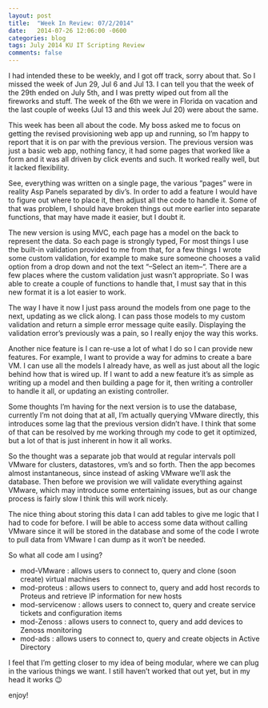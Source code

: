 ```yaml
---
layout: post
title:  "Week In Review: 07/2/2014"
date:   2014-07-26 12:06:00 -0600
categories: blog
tags: July 2014 KU IT Scripting Review
comments: false
---
```

I had intended these to be weekly, and I got off track, sorry about that. So I missed the week of Jun 29, Jul 6 and Jul 13. I can tell you that the week of the 29th ended on July 5th, and I was pretty wiped out from all the fireworks and stuff. The week of the 6th we were in Florida on vacation and the last couple of weeks (Jul 13 and this week Jul 20) were about the same.

This week has been all about the code. My boss asked me to focus on getting the revised provisioning web app up and running, so I’m happy to report that it is on par with the previous version. The previous version was just a basic web app, nothing fancy, it had some pages that worked like a form and it was all driven by click events and such. It worked really well, but it lacked flexibility.

See, everything was written on a single page, the various “pages” were in reality Asp Panels separated by div’s. In order to add a feature I would have to figure out where to place it, then adjust all the code to handle it. Some of that was problem, I should have broken things out more earlier into separate functions, that may have made it easier, but I doubt it.

The new version is using MVC, each page has a model on the back to represent the data. So each page is strongly typed, For most things I use the built-in validation provided to me from that, for a few things I wrote some custom validation, for example to make sure someone chooses a valid option from a drop down and not the text “–Select an item–“. There are a few places where the custom validation just wasn’t appropriate. So I was able to create a couple of functions to handle that, I must say that in this new format it is a lot easier to work.

The way I have it now I just pass around the models from one page to the next, updating as we click along. I can pass those models to my custom validation and return a simple error message quite easily. Displaying the validation error’s previously was a pain, so I really enjoy the way this works.

Another nice feature is I can re-use a lot of what I do so I can provide new features. For example, I want to provide a way for admins to create a bare VM. I can use all the models I already have, as well as just about all the logic behind how that is wired up. If I want to add a new feature it’s as simple as writing up a model and then building a page for it, then writing a controller to handle it all, or updating an existing controller.

Some thoughts I’m having for the next version is to use the database, currently I’m not doing that at all, I’m actually querying VMware directly, this introduces some lag that the previous version didn’t have. I think that some of that can be resolved by me working through my code to get it optimized, but a lot of that is just inherent in how it all works.

So the thought was a separate job that would at regular intervals poll VMware for clusters, datastores, vm’s and so forth. Then the app becomes almost instantaneous, since instead of asking VMware we’ll ask the database. Then before we provision we will validate everything against VMware, which may introduce some entertaining issues, but as our change process is fairly slow I think this will work nicely.

The nice thing about storing this data I can add tables to give me logic that I had to code for before. I will be able to access some data without calling VMware since it will be stored in the database and some of the code I wrote to pull data from VMware I can dump as it won’t be needed.

So what all code am I using?

* mod-VMware : allows users to connect to, query and clone (soon create) virtual machines
* mod-proteus : allows users to connect to, query and add host records to Proteus and retrieve IP information for new hosts
* mod-servicenow : allows users to connect to, query and create service tickets and configuration items
* mod-Zenoss : allows users to connect to, query and add devices to Zenoss monitoring
* mod-ads : allows users to connect to, query and create objects in Active Directory

I feel that I’m getting closer to my idea of being modular, where we can plug in the various things we want. I still haven’t worked that out yet, but in my head it works 😉

enjoy!
